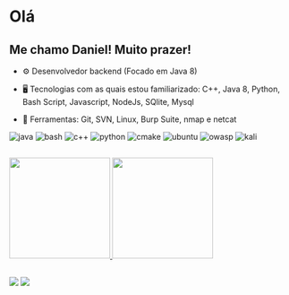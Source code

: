 # Olá

## Me chamo Daniel! Muito prazer! 

- ⚙ Desenvolvedor backend (Focado em Java 8)
  
- 🖥️ Tecnologias com as quais estou familiarizado: C++, Java 8, Python, Bash Script, Javascript, NodeJs, SQlite, Mysql

- 🔧 Ferramentas: Git, SVN, Linux, Burp Suite, nmap e netcat

![java](https://img.shields.io/badge/Java-C74634?style=for-the-badge&logo=openjdk&logoColor=black)
![bash](https://img.shields.io/badge/Bash-303030?style=for-the-badge&logo=gnubash&logoColor=white)
![c++](https://img.shields.io/badge/C++-00599C?style=for-the-badge&logo=cplusplus&logoColor=white)
![python](https://img.shields.io/badge/python-FFE873?style=for-the-badge&logo=python&logoColor=306998)
![cmake](https://img.shields.io/badge/cmake-373737?style=for-the-badge&logo=cmake&logoColor=white)
![ubuntu](https://img.shields.io/badge/Ubuntu-E95420?style=for-the-badge&logo=ubuntu&logoColor=black)
![owasp](https://img.shields.io/badge/OWASP-3A3999?style=for-the-badge&logo=owasp&logoColor=black)
![kali](https://img.shields.io/badge/Kali_Linux-557C94?style=for-the-badge&logo=kali-linux&logoColor=black)

##

<div>
  <a href="https://github.com/danielbichof">
  <img height="180em" src="https://github-readme-stats.vercel.app/api?username=danielbichof&show_icons=true&theme=github_dark&include_all_commits=true&count_private=true"/>
</a>
<a href="https://github.com/danielbichof">
  <img height="180em" src="https://github-readme-stats.vercel.app/api/top-langs/?username=danielbichof&layout=compact&langs_count=7&theme=github_dark"/>
</a>
</div>
 
##

<div dir="auto">
  <a href="https://danielbichof.github.io" target="_blank"><img src="https://img.shields.io/badge/website-1a1a1a?style=for-the-badge&logo=About.me&logoColor=white" target="_blank"></a> 
  <a href="https://www.linkedin.com/in/daniel-bichof/" target="_blank" ><img src="https://img.shields.io/badge/LinkedIn-0077B5?style=for-the-badge&logo=linkedin&logoColor=white" target="_blank"></a>
</div>

<!-- 
[![logo](/img/favicon-32x32.png)](https://danielbichof.github.io)my website
   -->

<!--
![Snake animation](https://github.com/danielbichof/danielbichof/blob/output/github-contribution-grid-snake.svg)
-->
